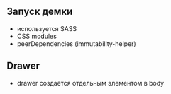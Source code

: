 ## Запуск демки

- используется SASS
- CSS modules
- peerDependencies (immutability-helper)

## Drawer

- drawer создаётся отдельным элементом в body
